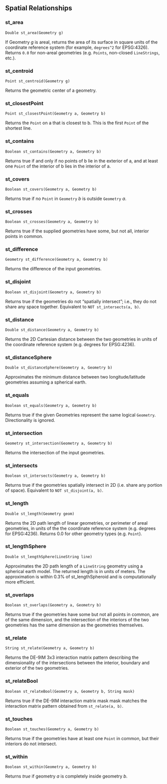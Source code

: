 ## Spatial Relationships

### st_area
`Double st_area(Geometry g)`

If Geometry _g_ is areal, returns the area of its surface in square units of the coordinate reference system (for example, `degrees^2` for EPSG:4326). Returns `0.0` for non-areal geometries (e.g. `Points`, non-closed `LineStrings`, etc.).

### st_centroid
`Point st_centroid(Geometry g)`

Returns the geometric center of a geometry.

### st_closestPoint
`Point st_closestPoint(Geometry a, Geometry b)`

Returns the `Point` 
on a that is closest to b. This is the first `Point` of the shortest line.

### st_contains
`Boolean st_contains(Geometry a, Geometry b)`

Returns true if and only if no points of b lie in the exterior of a, and at least one `Point` of the interior of b lies in the interior of a.

### st_covers
`Boolean st_covers(Geometry a, Geometry b)`

Returns true if no `Point` in `Geometry` _b_ is outside `Geometry` _a_.

### st_crosses
`Boolean st_crosses(Geometry a, Geometry b)`

Returns true if the supplied geometries have some, but not all, interior points in common.

### st_difference
`Geometry st_difference(Geometry a, Geometry b)`

Returns the difference of the input geometries.

### st_disjoint
`Boolean st_disjoint(Geometry a, Geometry b)`

Returns true if the geometries do not “spatially intersect”; i.e., they do not share any space together. Equivalent to `NOT st_intersects(a, b)`.

### st_distance
`Double st_distance(Geometry a, Geometry b)`

Returns the 2D Cartesian distance between the two geometries in units of the coordinate reference system (e.g. degrees for EPSG:4236).

### st_distanceSphere
`Double st_distanceSphere(Geometry a, Geometry b)`

Approximates the minimum distance between two longitude/latitude geometries assuming a spherical earth.

### st_equals
`Boolean st_equals(Geometry a, Geometry b)`

Returns true if the given Geometries represent the same logical `Geometry`. Directionality is ignored.

### st_intersection
`Geometry st_intersection(Geometry a, Geometry b)`

Returns the intersection of the input geometries.

### st_intersects
`Boolean st_intersects(Geometry a, Geometry b)`

Returns true if the geometries spatially intersect in 2D (i.e. share any portion of space). Equivalent to `NOT st_disjoint(a, b)`.

### st_length
`Double st_length(Geometry geom)`

Returns the 2D path length of linear geometries, or perimeter of areal geometries, in units of the the coordinate reference system (e.g. degrees for EPSG:4236). Returns 0.0 for other geometry types (e.g. `Point`).

### st_lengthSphere
`Double st_lengthSphere(LineString line)`

Approximates the 2D path length of a `LineString` geometry using a spherical earth model. The returned length is in units of meters. The approximation is within 0.3% of st_lengthSpheroid and is computationally more efficient.

### st_overlaps
`Boolean st_overlaps(Geometry a, Geometry b)`

Returns true if the geometries have some but not all points in common, are of the same dimension, and the intersection of the interiors of the two geometries has the same dimension as the geometries themselves.

### st_relate
`String st_relate(Geometry a, Geometry b)`

Returns the DE-9IM 3x3 interaction matrix pattern describing the dimensionality of the intersections between the interior, boundary and exterior of the two geometries.

### st_relateBool
`Boolean st_relateBool(Geometry a, Geometry b, String mask)`

Returns true if the DE-9IM interaction matrix mask mask matches the interaction matrix pattern obtained from `st_relate(a, b)`.

### st_touches
`Boolean st_touches(Geometry a, Geometry b)`

Returns true if the geometries have at least one `Point` in common, but their interiors do not intersect.

### st_within
`Boolean st_within(Geometry a, Geometry b)`

Returns _true_ if geometry _a_ is completely inside geometry _b_.